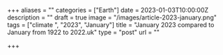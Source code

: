 +++
aliases = ""
categories = ["Earth"]
date = 2023-01-03T10:00:00Z
description = ""
draft = true
image = "/images/article-2023-january.png"
tags = ["climate ", "2023", "January"]
title = "January 2023 compared to January from 1922 to 2022.uk"
type = "post"
url = ""

+++
